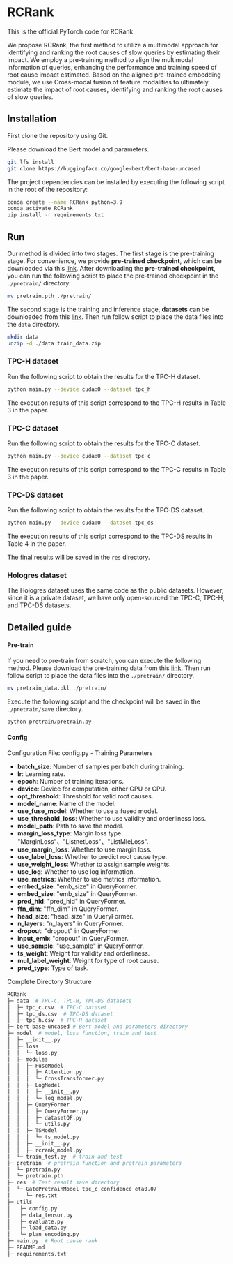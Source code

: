 # RCRank

This is the official PyTorch code for RCRank.

We propose RCRank, the first method to utilize a multimodal approach for identifying and ranking the root causes of slow queries by estimating their impact. We employ a pre-training method to align the multimodal information of queries, enhancing the performance and training speed of root cause impact estimated. Based on the aligned pre-trained embedding module, we use Cross-modal fusion of feature modalities to ultimately estimate the impact of root causes, identifying and ranking the root causes of slow queries.

## Installation
First clone the repository using Git.

Please download the Bert model and parameters.
```bash
git lfs install
git clone https://huggingface.co/google-bert/bert-base-uncased
```

The project dependencies can be installed by executing the following script in the root of the repository:
```bash
conda create --name RCRank python=3.9
conda activate RCRank
pip install -r requirements.txt
```

## Run

Our method is divided into two stages. The first stage is the pre-training stage. For convenience, we provide **pre-trained checkpoint**, which can be downloaded via this [link](https://drive.google.com/file/d/1ar52Ih9ADbB4TX2NXE4PNfi4HdFfyv-t/view?usp=drive_link).
After downloading the **pre-trained checkpoint**, you can run the following script to place the pre-trained checkpoint in the `./pretrain/` directory.
```bash
mv pretrain.pth ./pretrain/
```

The second stage is the training and inference stage, **datasets** can be downloaded from this [link](https://drive.google.com/file/d/1u9Ne2fqSzzeQ1Nd24DeEeWUxyFddhexW/view?usp=sharing). Then run follow script to place the data files into the `data` directory.
```bash
mkdir data
unzip -d ./data train_data.zip
```

### TPC-H dataset
Run the following script to obtain the results for the TPC-H dataset.
```bash
python main.py --device cuda:0 --dataset tpc_h
```
The execution results of this script correspond to the TPC-H results in Table 3 in the paper.

### TPC-C dataset
Run the following script to obtain the results for the TPC-C dataset.
```bash
python main.py --device cuda:0 --dataset tpc_c
```
The execution results of this script correspond to the TPC-C results in Table 3 in the paper.

### TPC-DS dataset
Run the following script to obtain the results for the TPC-DS dataset.
```bash
python main.py --device cuda:0 --dataset tpc_ds
```
The execution results of this script correspond to the TPC-DS results in Table 4 in the paper.

The final results will be saved in the `res` directory.

### Hologres dataset

The Hologres dataset uses the same code as the public datasets. However, since it is a private dataset, we have only open-sourced the TPC-C, TPC-H, and TPC-DS datasets.

## Detailed guide

#### Pre-train

If you need to pre-train from scratch, you can execute the following method. Please download the pre-training data from this [link](https://drive.google.com/file/d/1ZkVLYl9gV5GnkD_Uv3G3a9VA-WrgRNhT/view?usp=drive_link). Then run follow script to place the data files into the `./pretrain/` directory. 
```bash
mv pretrain_data.pkl ./pretrain/
```

Execute the following script and the checkpoint will be saved in the `./pretrain/save` directory.
```bash
python pretrain/pretrain.py
```

#### Config
Configuration File: config.py - Training Parameters

- **batch_size**: Number of samples per batch during training.
- **lr**: Learning rate.
- **epoch**: Number of training iterations.
- **device**: Device for computation, either GPU or CPU.
- **opt_threshold**: Threshold for valid root causes.
- **model_name**: Name of the model.
- **use_fuse_model**: Whether to use a fused model.
- **use_threshold_loss**: Whether to use validity and orderliness loss.
- **model_path**: Path to save the model.
- **margin_loss_type**: Margin loss type: "MarginLoss"、"ListnetLoss"、"ListMleLoss".
- **use_margin_loss**: Whether to use margin loss.
- **use_label_loss**: Whether to predict root cause type.
- **use_weight_loss**: Whether to assign sample weights.
- **use_log**: Whether to use log information.
- **use_metrics**: Whether to use metrics information.
- **embed_size**: "emb_size" in QueryFormer.
- **embed_size**: "emb_size" in QueryFormer.
- **pred_hid**: "pred_hid" in QueryFormer.
- **ffn_dim**: "ffn_dim" in QueryFormer.
- **head_size**: "head_size" in QueryFormer.
- **n_layers**: "n_layers" in QueryFormer.
- **dropout**: "dropout" in QueryFormer.
- **input_emb**: "dropout" in QueryFormer.
- **use_sample**: "use_sample" in QueryFormer.
- **ts_weight**: Weight for validity and orderliness.
- **mul_label_weight**: Weight for type of root cause.
- **pred_type**: Type of task.

Complete Directory Structure
```bash
RCRank
├─ data  # TPC-C, TPC-H, TPC-DS datasets
│  ├─ tpc_c.csv  # TPC-C dataset
│  ├─ tpc_ds.csv  # TPC-DS dataset
│  ├─ tpc_h.csv  # TPC-H dataset
├─ bert-base-uncased # Bert model and parameters directory
├─ model  # model, loss function, train and test
│  ├─ __init__.py
│  ├─ loss
│  │  └─ loss.py
│  ├─ modules
│  │  ├─ FuseModel
│  │  │  ├─ Attention.py
│  │  │  └─ CrossTransformer.py
│  │  ├─ LogModel
│  │  │  ├─ __init__.py
│  │  │  └─ log_model.py
│  │  ├─ QueryFormer
│  │  │  ├─ QueryFormer.py
│  │  │  ├─ datasetQF.py
│  │  │  └─ utils.py
│  │  ├─ TSModel
│  │  │  └─ ts_model.py
│  │  ├─ __init__.py
│  │  ├─ rcrank_model.py
│  └─ train_test.py  # train and test
├─ pretrain  # pretrain function and pretrain parameters
│  └─ pretrain.py  
│  └─ pretrain.pth  
├─ res  # Test result save directory
│  └─ GatePretrainModel tpc_c confidence eta0.07
│     └─ res.txt
├─ utils
│   ├─ config.py
│   ├─ data_tensor.py
│   ├─ evaluate.py
│   ├─ load_data.py
│   └─ plan_encoding.py
├─ main.py  # Root cause rank
├─ README.md
├─ requirements.txt
```

